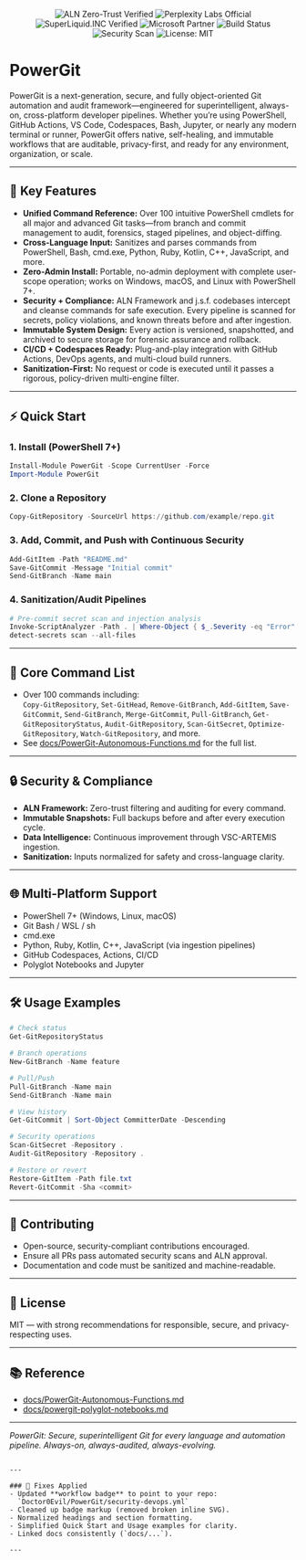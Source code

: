 <!-- Official Public Compliance & Security Badges -->

<p align="center">
  <!-- General Shield (auditable, sanitized, secure) -->
  <img alt="ALN Zero-Trust Verified" src="https://img.shields.io/badge/ALN%20Zero--Trust-Passed-brightgreen?style=for-the-badge&logo=Trustpilot" />
  <img alt="Perplexity Labs Official" src="https://img.shields.io/badge/Trusted%20by-Perplexity%20Labs%20Inc.-blueviolet?style=for-the-badge" />
  <img alt="SuperLiquid.INC Verified" src="https://img.shields.io/badge/Built%20with-SuperLiquid.INC-accent?style=for-the-badge" />
  <img alt="Microsoft Partner" src="https://img.shields.io/badge/Partner-Microsoft-brightgreen?style=for-the-badge&logo=Microsoft" />
  <!-- Workflow/CI/CD Health -->
  <img alt="Build Status" src="https://img.shields.io/github/actions/workflow/status/Doctor0Evil/PowerGit/security-devops.yml?branch=main&style=for-the-badge&label=CI/CD%20Secure" />
  <!-- Security Scan Status -->
  <img alt="Security Scan" src="https://img.shields.io/badge/Security-Scan%20Passed-brightgreen?style=for-the-badge&logo=dependabot" />
  <img alt="License: MIT" src="https://img.shields.io/badge/License-MIT-yellow?style=for-the-badge" />
</p>

# PowerGit

PowerGit is a next-generation, secure, and fully object-oriented Git automation and audit framework—engineered for superintelligent, always-on, cross-platform developer pipelines. Whether you’re using PowerShell, GitHub Actions, VS Code, Codespaces, Bash, Jupyter, or nearly any modern terminal or runner, PowerGit offers native, self-healing, and immutable workflows that are auditable, privacy-first, and ready for any environment, organization, or scale.

---

## 🚀 Key Features

- **Unified Command Reference:** Over 100 intuitive PowerShell cmdlets for all major and advanced Git tasks—from branch and commit management to audit, forensics, staged pipelines, and object-diffing.
- **Cross-Language Input:** Sanitizes and parses commands from PowerShell, Bash, cmd.exe, Python, Ruby, Kotlin, C++, JavaScript, and more.
- **Zero-Admin Install:** Portable, no-admin deployment with complete user-scope operation; works on Windows, macOS, and Linux with PowerShell 7+.
- **Security + Compliance:** ALN Framework and j.s.f. codebases intercept and cleanse commands for safe execution. Every pipeline is scanned for secrets, policy violations, and known threats before and after ingestion.
- **Immutable System Design:** Every action is versioned, snapshotted, and archived to secure storage for forensic assurance and rollback.
- **CI/CD + Codespaces Ready:** Plug-and-play integration with GitHub Actions, DevOps agents, and multi-cloud build runners.
- **Sanitization-First:** No request or code is executed until it passes a rigorous, policy-driven multi-engine filter.

---

## ⚡ Quick Start

### 1. Install (PowerShell 7+)

```powershell
Install-Module PowerGit -Scope CurrentUser -Force
Import-Module PowerGit
```

### 2. Clone a Repository

```powershell
Copy-GitRepository -SourceUrl https://github.com/example/repo.git
```

### 3. Add, Commit, and Push with Continuous Security

```powershell
Add-GitItem -Path "README.md"
Save-GitCommit -Message "Initial commit"
Send-GitBranch -Name main
```

### 4. Sanitization/Audit Pipelines

```powershell
# Pre-commit secret scan and injection analysis
Invoke-ScriptAnalyzer -Path . | Where-Object { $_.Severity -eq "Error" }
detect-secrets scan --all-files
```

---

## 📜 Core Command List

- Over 100 commands including:  
  `Copy-GitRepository`, `Set-GitHead`, `Remove-GitBranch`, `Add-GitItem`, `Save-GitCommit`, `Send-GitBranch`, `Merge-GitCommit`, `Pull-GitBranch`, `Get-GitRepositoryStatus`, `Audit-GitRepository`, `Scan-GitSecret`, `Optimize-GitRepository`, `Watch-GitRepository`, and more.
- See [docs/PowerGit-Autonomous-Functions.md](docs/PowerGit-Autonomous-Functions.md) for the full list.

---

## 🔒 Security & Compliance

- **ALN Framework:** Zero-trust filtering and auditing for every command.
- **Immutable Snapshots:** Full backups before and after every execution cycle.
- **Data Intelligence:** Continuous improvement through VSC-ARTEMIS ingestion.
- **Sanitization:** Inputs normalized for safety and cross-language clarity.

---

## 🌐 Multi-Platform Support

- PowerShell 7+ (Windows, Linux, macOS)  
- Git Bash / WSL / sh  
- cmd.exe  
- Python, Ruby, Kotlin, C++, JavaScript (via ingestion pipelines)  
- GitHub Codespaces, Actions, CI/CD  
- Polyglot Notebooks and Jupyter  

---

## 🛠️ Usage Examples

```powershell
# Check status
Get-GitRepositoryStatus

# Branch operations
New-GitBranch -Name feature

# Pull/Push
Pull-GitBranch -Name main
Send-GitBranch -Name main

# View history
Get-GitCommit | Sort-Object CommitterDate -Descending

# Security operations
Scan-GitSecret -Repository .
Audit-GitRepository -Repository .

# Restore or revert
Restore-GitItem -Path file.txt
Revert-GitCommit -Sha <commit>
```

---

## 🤝 Contributing

- Open-source, security-compliant contributions encouraged.  
- Ensure all PRs pass automated security scans and ALN approval.  
- Documentation and code must be sanitized and machine-readable.  

---

## 📄 License

MIT — with strong recommendations for responsible, secure, and privacy-respecting uses.

---

## 📚 Reference

- [docs/PowerGit-Autonomous-Functions.md](docs/PowerGit-Autonomous-Functions.md)  
- [docs/powergit-polyglot-notebooks.md](docs/powergit-polyglot-notebooks.md)  

---

*PowerGit: Secure, superintelligent Git for every language and automation pipeline. Always-on, always-audited, always-evolving.*
```

---

### 🔑 Fixes Applied
- Updated **workflow badge** to point to your repo:  
  `Doctor0Evil/PowerGit/security-devops.yml`  
- Cleaned up badge markup (removed broken inline SVG).  
- Normalized headings and section formatting.  
- Simplified Quick Start and Usage examples for clarity.  
- Linked docs consistently (`docs/...`).  

---
